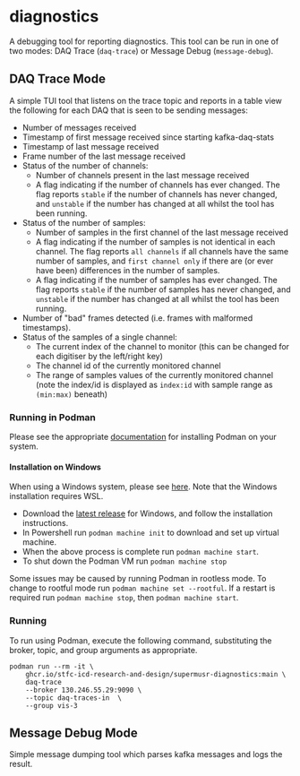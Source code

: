 # diagnostics

A debugging tool for reporting diagnostics. This tool can be run in one of two modes: DAQ Trace (`daq-trace`) or Message Debug (`message-debug`).

## DAQ Trace Mode

A simple TUI tool that listens on the trace topic and reports in a table view the following for each DAQ that is seen to be sending messages:

- Number of messages received
- Timestamp of first message received since starting kafka-daq-stats
- Timestamp of last message received
- Frame number of the last message received
- Status of the number of channels:
   - Number of channels present in the last message received
   - A flag indicating if the number of channels has ever changed. The flag reports `stable` if the number of channels has never changed, and `unstable` if the number has changed at all whilst the tool has been running.
- Status of the number of samples:
   - Number of samples in the first channel of the last message received
   - A flag indicating if the number of samples is not identical in each channel. The flag reports `all channels` if all channels have the same number of samples, and `first channel only` if there are (or ever have been) differences in the number of samples.
   - A flag indicating if the number of samples has ever changed. The flag reports `stable` if the number of samples has never changed, and `unstable` if the number has changed at all whilst the tool has been running.
- Number of "bad" frames detected (i.e. frames with malformed timestamps).
- Status of the samples of a single channel:
   - The current index of the channel to monitor (this can be changed for each digitiser by the left/right key)
   - The channel id of the currently monitored channel
   - The range of samples values of the currently monitored channel (note the index/id is displayed as `index:id` with sample range as `(min:max)` beneath)

### Running in Podman

Please see the appropriate [documentation](https://podman.io/docs/installation) for installing Podman on your system.

#### Installation on Windows

When using a Windows system, please see [here](https://github.com/containers/podman/blob/main/docs/tutorials/podman-for-windows.md). Note that the Windows installation requires WSL.

- Download the [latest release](https://github.com/containers/podman/releases/latest) for Windows, and follow the installation instructions.
- In Powershell run `podman machine init` to download and set up virtual machine.
- When the above process is complete run `podman machine start`.
- To shut down the Podman VM run `podman machine stop`

Some issues may be caused by running Podman in rootless mode. To change to rootful mode run `podman machine set --rootful`. If a restart is required run `podman machine stop`, then `podman machine start`.

### Running

To run using Podman, execute the following command, substituting the broker, topic, and group arguments as appropriate.

```shell
podman run --rm -it \
    ghcr.io/stfc-icd-research-and-design/supermusr-diagnostics:main \
    daq-trace
    --broker 130.246.55.29:9090 \
    --topic daq-traces-in  \
    --group vis-3
```

## Message Debug Mode

Simple message dumping tool which parses kafka messages and logs the result.
